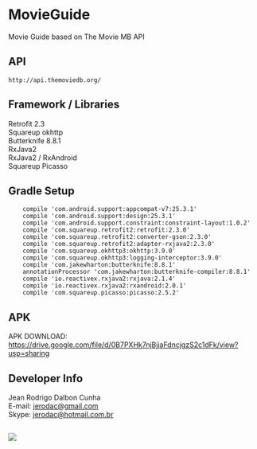 # MovieGuide
Movie Guide based on The Movie MB API

## API
```
http://api.themoviedb.org/
```

## Framework / Libraries
Retrofit 2.3<br>
Squareup okhttp<br>
Butterknife 8.8.1<br>
RxJava2<br>
RxJava2 / RxAndroid<br>
Squareup Picasso<br>

## Gradle Setup  
```
    compile 'com.android.support:appcompat-v7:25.3.1'
    compile 'com.android.support:design:25.3.1'
    compile 'com.android.support.constraint:constraint-layout:1.0.2'
    compile 'com.squareup.retrofit2:retrofit:2.3.0'
    compile 'com.squareup.retrofit2:converter-gson:2.3.0'
    compile 'com.squareup.retrofit2:adapter-rxjava2:2.3.0'
    compile 'com.squareup.okhttp3:okhttp:3.9.0'
    compile 'com.squareup.okhttp3:logging-interceptor:3.9.0'
    compile 'com.jakewharton:butterknife:8.8.1'
    annotationProcessor 'com.jakewharton:butterknife-compiler:8.8.1'
    compile 'io.reactivex.rxjava2:rxjava:2.1.4'
    compile 'io.reactivex.rxjava2:rxandroid:2.0.1'
    compile 'com.squareup.picasso:picasso:2.5.2'

```

## APK
APK DOWNLOAD:<br>
https://drive.google.com/file/d/0B7PXHk7njBjjaFdncjgzS2c1dFk/view?usp=sharing

## Developer Info
Jean Rodrigo Dalbon Cunha<br>
E-mail: jerodac@gmail.com<br>
Skype: jerodac@hotmail.com.br <br>

##   
<img src="https://i.imgur.com/8aK6O4J.jpg">

